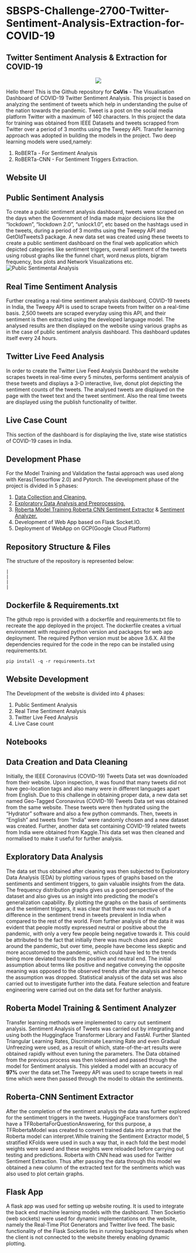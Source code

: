 # SBSPS-Challenge-2700-Twitter-Sentiment-Analysis-Extraction-for-COVID-19
## Twitter Sentiment Analysis &amp; Extraction for COVID-19
<p align="center">
  <img src="https://github.com/SmartPracticeschool/SBSPS-Challenge-2700-Twitter-Sentiment-Analysis-Extraction-for-COVID-19/blob/master/Pictures/Twitterlogo.png"/>
</p>
   
Hello there! This is the Github repository for **CoVis** - The Visualisation Dashboard of COVID-19 Twitter Sentiment Analysis. This project is based on analyzing the sentiment of tweets which help in understanding the pulse of the nation towards the pandemic.
Tweet is a post on the social media platform Twitter with a maximum of 140 characters. In this project the data for training was obtained from IEEE Datasets and tweets scrapped from Twitter over a period of 3 months using the Tweepy API. Transfer learning approach was adopted in building the models in the project.
Two deep learning models were used,namely:
1) RoBERTa - For Sentiment Analysis
2) RoBERTa-CNN - For Sentiment Triggers Extraction.

## Website UI 

 ## Public Sentiment Analysis   
 To create a public sentiment analysis dashboard, tweets were scraped on the days when the Government of India made major decisions like the “lockdown”, “lockdown 2.0”,  “unlock1.0”, etc based on the hashtags used in the tweets, during a period of 3 months using the Tweepy API and GetOldTweets3 package. A new data set was created using these  tweets to create a public sentiment dashboard on the final web application which depicted categories like sentiment triggers, overall sentiment of the tweets using robust graphs like the funnel chart, word nexus plots, bigram frequency, box plots and Network Visualizations etc.
 ![Public Sentimental Analysis](https://github.com/SmartPracticeschool/SBSPS-Challenge-2700-Twitter-Sentiment-Analysis-Extraction-for-COVID-19/blob/master/Pictures/public.gif)

 ## Real Time Sentiment Analysis
Further creating a real-time sentiment analysis dashboard, COVID-19 tweets in India, the Tweepy API is used to scrape tweets from twitter on a real-time basis. 2,500 tweets are scraped everyday using this API, and their sentiment is then extracted using the developed language model. The analysed results are then displayed on the website using various graphs as in the case of public sentiment analysis dashboard. This dashboard updates itself every 24 hours.

 ## Twitter Live Feed Analysis
In order to create the Twitter Live Feed Analysis Dashboard the website scrapes tweets in real-time every 5 minutes, performs sentiment analysis of these tweets and displays a 3-D interactive, live, donut plot depicting the sentiment counts of the tweets. The analysed tweets are displayed on the page with the tweet text and the tweet sentiment. Also the real time tweets are displayed using the publish functionality of twitter.

 ## Live Case Count 
This section of the dashboard is for displaying the live, state wise statistics of COVID-19 cases in India.


## Development Phase

For the Model Training and Validation the fastai approach was used along with Keras(Tensorflow 2.0) and Pytorch. The development phase of the project is divided in 5 phases:
1) [Data Collection and Cleaning.](https://github.com/SmartPracticeschool/SBSPS-Challenge-2700-Twitter-Sentiment-Analysis-Extraction-for-COVID-19/blob/master/Notebooks/Data_Creation_%26_Cleaning.ipynb)
2) [Exploratory Data Analysis and Preprocessing.](https://github.com/SmartPracticeschool/SBSPS-Challenge-2700-Twitter-Sentiment-Analysis-Extraction-for-COVID-19/blob/master/Notebooks/Exploratory_Data_Analysis.ipynb)
3) [Roberta Model Training](https://github.com/SmartPracticeschool/SBSPS-Challenge-2700-Twitter-Sentiment-Analysis-Extraction-for-COVID-19/blob/master/Notebooks/Roberta_Model_Training.ipynb),[Roberta CNN Sentiment Extractor](https://github.com/SmartPracticeschool/SBSPS-Challenge-2700-Twitter-Sentiment-Analysis-Extraction-for-COVID-19/blob/master/Notebooks/Roberta_CNN.ipynb) & [Sentiment Analyzer.](https://github.com/SmartPracticeschool/SBSPS-Challenge-2700-Twitter-Sentiment-Analysis-Extraction-for-COVID-19/blob/master/Notebooks/Sentiment_Analyzer.ipynb)
4) Development of Web App based on Flask Socket.IO.
5) Deployment of WebApp on GCP(Google Cloud Platform)

## Repository Structure & Files
The structure of the repository is represented below:

    |
    |
    |
    |
## Dockerfile & Requirements.txt

The github repo is provided with a dockerfile and requirements.txt file to recreate the app deployed in the project. 
The dockerfile creates a virtual environment with required python version and packages for web app deployment. The required Python version must be above 3.6.X. All the dependencies required for the code in the repo can be installed using requirements.txt.

    pip install -q -r requirements.txt
    
## Website Development

The Development of the website is divided into 4 phases:

1) Public Sentiment Analysis
2) Real Time Sentiment Analysis
3) Twitter Live Feed Analysis
4) Live Case count    
    
## Notebooks

## Data Creation and Data Cleaning

Initially, the IEEE Coronavirus (COVID-19) Tweets Data set was downloaded from their website. Upon inspection, it was found that many tweets did not have geo-location tags and also many were in different languages apart from English. Due to this challenge in obtaining proper data, a new data set named Geo-Tagged Coronavirus (COVID-19) Tweets Data set was obtained from the same website. These tweets were then hydrated using the “Hydrator” software and also a few python commands. Then, tweets in “English” and tweets from “India” were randomly chosen and a new dataset was created. Further, another data set containing COVID-19 related tweets from India were obtained from Kaggle.This data set was then cleaned and normalised to make it useful for further analysis.


## Exploratory Data Analysis
 
The data set thus obtained after cleaning  was then subjected to Exploratory Data Analysis (EDA) by plotting various types of graphs based on the sentiments and sentiment triggers, to gain valuable insights from the data. The frequency distribution graphs gives us a good perspective of the dataset and also gives us an insight into predicting the model's generalization capability. By plotting the graphs on the basis of sentiments and the sentiment triggers, it was clear that there was not much of a difference in the sentiment trend in tweets prevalent in India when compared to the rest of the world. From further analysis of the data it was evident that people mostly expressed neutral or positive about the pandemic, with only a very few people being negative towards it. This could be attributed to the fact that initially there was much chaos and panic around the pandemic, but over time, people have become less skeptic and more accustomed to the pandemic, which could have led to the trends being more deviated towards the positive and neutral end. The initial assumption about terms like positive and negative conveying the opposite meaning was opposed to the observed trends after the analysis and hence the assumption was dropped. Statistical analysis of the data set was also carried out to investigate further into the data. Feature selection and feature engineering were carried out on the data set for further analysis.

## Roberta Model Training & Sentiment Analyzer
Transfer learning methods were implemented to carry out sentiment analysis. Sentiment Analysis of Tweets was carried out by integrating and using both the Huggingface Transformer Library and FastAI. Further Slanted Triangular Learning Rates, Discriminate Learning Rate and even Gradual Unfreezing were used, as a result of which, state-of-the-art results were obtained rapidly without even tuning the parameters. The Data obtained from the previous process was then tokenised and passed through the model for Sentiment analysis. This yielded a model with an accuracy of **97%** over the data set.The Tweepy API was used to scrape tweets in real time which were then passed through the model to obtain the sentiments.

## Roberta-CNN Sentiment Extractor
After the completion of the sentiment analysis the data was further explored for the sentiment triggers in the tweets. HuggingFace transformers don't have a TFRobertaForQuestionAnswering, for this purpose, a TFRobertaModel was created to convert trained data into arrays that the Roberta model can interpret.While training the Sentiment Extractor model, 5 stratified KFolds were used in such a way that, in each fold the best model weights were saved and these weights were reloaded before carrying out testing and predictions. Roberta with CNN head was used for Twitter Sentiment Extraction. Thus after passing the data through this model we obtained a new column of the extracted text for the sentiments which was also used to plot certain graphs.

## Flask App
A flask app was used for setting up website routing. It is used to integrate the back end machine learning models with the dashboard. Then Socketio (web sockets) were used for dynamic implementations on the website, namely the Real-Time Plot Generators and Twitter live feed. The basic functionality of the Flask Socketio lies in running background threads when the client is not connected to the website thereby enabling dynamic plotting.





